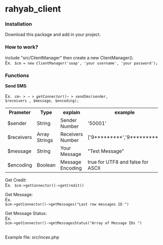 # rahyab_client

<h3> Installation </h3>

Download this package and add in your project.

<h3> How to work? </h3>
include "src/ClientManager" then  create a new ClientManager().<br>
Ex. <code> $cm = new ClientManager('soap', 'your username', 'your password'); </code>

<h3> Functions </h3>

<b>Send SMS</b>: <br><br> Ex. <code> $cm->->getConnector()->sendSms($sender, $receivers , $message, $encoding);</code>
<table>
<tr> <th> Prameter </th>  <th>  Type</th> <th> explain </th> <th> example </th>  </tr>
<tr> <td> $sender </td> <td> String </td> <td> Sender Number </td> <td> '50001' </td> </tr>
<tr> <td> $receivers </td> <td> Array Strings </td> <td> Receivers Number </td> <td> ['9*********','9*********'] </td> </tr>
<tr> <td> $message </td> <td> String </td> <td> Your Message </td> <td> "Test Message" </td> </tr>
<tr> <td> $encoding </td> <td> Boolean </td> <td> Message Encoding </td> <td> true for UTF8 and false for ASCII </td> </tr>
</table>


Get Credit:
 <br> Ex.
 <code> $cm->getConnector()->getCredit() </code>

Get Message:
  <br> Ex.
 <code> $cm->getConnector()->getMessages("Last row messages ID ") </code>

Get Message Status:
  <br> Ex.
 <code> $cm->getConnector()->getMessagesStatus("Array of Message IDs ") </code>


<br>
Example file: src/incex.php
